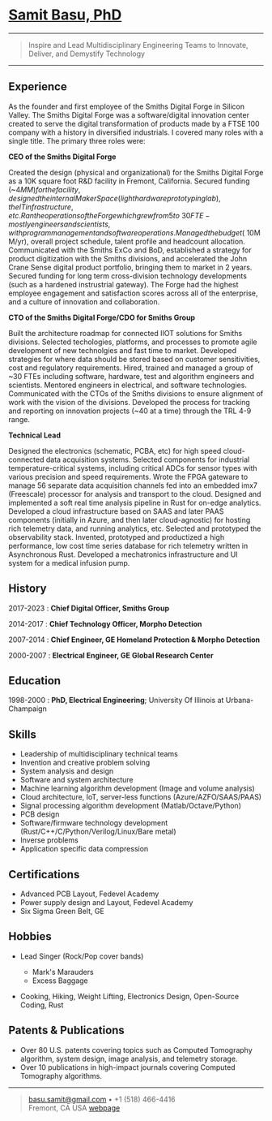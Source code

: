 [Samit Basu, PhD](https://www.samitbasu.net)
===============

----

> Inspire and Lead Multidisciplinary Engineering Teams to Innovate, Deliver, 
> and Demystify Technology

----

Experience
---------

As the founder and first employee of the Smiths Digital Forge in Silicon Valley.  The Smiths Digital Forge
was a software/digital innovation center created to serve the digital transformation of products made by a FTSE 100 company with a history in diversified industrials. I covered many roles with a single title.  The primary three roles were:

**CEO of the Smiths Digital Forge**

Created the design (physical and organizational) for the Smiths Digital Forge as a 
10K square foot R&D facility in Fremont, California.  Secured funding (~$4MM) for the facility, designed the internal MakerSpace (light
hardware prototyping lab), the IT infrastructure, etc.  Ran the operations of the Forge which grew from 5 to ~30 FTE - mostly engineers and scientists, with
program management and software operations.  Managed the budget (~$10MM/yr), overall project schedule, talent profile and headcount allocation.
Communicated with the Smiths ExCo and BoD, established a strategy for product digitization with the Smiths divisions, and accelerated the John Crane Sense digital product portfolio, bringing them to market in 2 years.  Secured funding for long term cross-division technology developments (such as a
hardened instrustrial gateway).  The Forge had the highest employee engagement and satisfaction scores across all of the enterprise,
and a culture of innovation and collaboration.

**CTO of the Smiths Digital Forge/CDO for Smiths Group**

Built the architecture roadmap for connected IIOT solutions for Smiths divisions.  Selected techologies,
platforms, and processes to promote agile development of new technolgies and fast time to market.  Developed strategies for where data should be stored based
on customer sensitivities, cost and regulatory requirements.  Hired, trained and managed a group of ~30 FTEs including software, hardware, test and algorithm engineers and scientists.  Mentored engineers in electrical, and software technologies.  Communicated with the CTOs of the Smiths divisions to ensure alignment of work with the vision of the divisions.  Developed the process for tracking and reporting on innovation projects (~40 at a time) through the TRL 4-9 range.

**Technical Lead**

Designed the electronics (schematic, PCBA, etc) for high speed cloud-connected data acquisition systems.  Selected components for industrial temperature-critical systems, including critical ADCs for sensor types with various precision and speed requirements.  Wrote the FPGA gateware to manage 56 separate
data acquisition channels fed into an embedded imx7 (Freescale) processor for analysis and transport to the cloud.  Designed and implemented a soft real time
analysis pipeline in Rust for on-edge analytics.  Developed a cloud infrastructure based on SAAS and later PAAS components (initially in Azure, and
then later cloud-agnostic) for hosting rich telemetry data, and running analytics, etc.  Selected and prototyped the observability stack.  Invented, prototyped
and productized a high performance, low cost time series database for rich telemetry written in Asynchronous Rust.  Developed a mechatronics infrastructure
and UI system for a medical infusion pump.


History
-------

2017-2023
:  **Chief Digital Officer, Smiths Group**

2014-2017
:  **Chief Technology Officer, Morpho Detection**

2007-2014
: **Chief Engineer, GE Homeland Protection & Morpho Detection**

2000-2007
: **Electrical Engineer, GE Global Research Center**

Education
---------

1998-2000
:   **PhD, Electrical Engineering**; University Of Illinois at Urbana-Champaign

Skills
------

- Leadership of multidisciplinary technical teams
- Invention and creative problem solving
- System analysis and design
- Software and system architecture
- Machine learning algorithm development (Image and volume analysis)
- Cloud architecture, IoT, server-less functions (Azure/AZFO/SAAS/PAAS)
- Signal processing algorithm development (Matlab/Octave/Python)
- PCB design
- Software/firmware technology development (Rust/C++/C/Python/Verilog/Linux/Bare metal)
- Inverse problems
- Application specific data compression


Certifications
--------------

- Advanced PCB Layout, Fedevel Academy
- Power supply design and Layout, Fedevel Academy
- Six Sigma Green Belt, GE


Hobbies
-------

- Lead Singer (Rock/Pop cover bands)
    - Mark's Marauders
    - Excess Baggage

- Cooking, Hiking, Weight Lifting, Electronics Design, Open-Source Coding, Rust


Patents & Publications
-----------------------

- Over 80 U.S. patents covering topics such as Computed Tomography algorithm, system design, image analysis, and telemetry storage.
- Over 10 publications in high-impact journals covering Computed Tomography algorithms.

----

> <basu.samit@gmail.com> • +1 (518) 466-4416\
> Fremont, CA USA [webpage](https://www.samitbasu.net)
